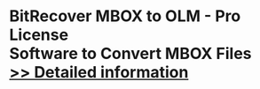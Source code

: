 # BitRecover MBOX to OLM - Pro License<br />Software to Convert MBOX Files<br />[>> Detailed information](https://secure.shareit.com/shareit/product.html?productid=300849956&affiliateid=200057808)